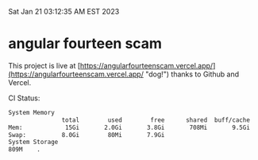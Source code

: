 Sat Jan 21 03:12:35 AM EST 2023

# angular fourteen scam


This project is live at [https://angularfourteenscam.vercel.app/](https://angularfourteenscam.vercel.app/ "dog!") thanks to Github and Vercel.

CI Status: 

```bash
System Memory
               total        used        free      shared  buff/cache   available
Mem:            15Gi       2.0Gi       3.8Gi       708Mi       9.5Gi        12Gi
Swap:          8.0Gi        80Mi       7.9Gi
System Storage
809M	.
```
```bash
